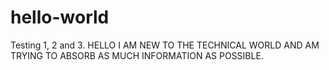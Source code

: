 # hello-world
Testing 1, 2 and 3.
HELLO I AM NEW TO THE TECHNICAL WORLD AND AM TRYING TO ABSORB AS MUCH INFORMATION AS POSSIBLE.
